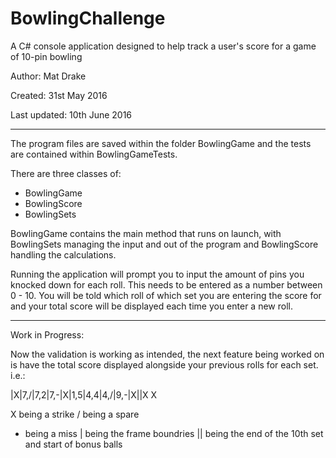 # BowlingChallenge

A C# console application designed to help track a user's score for a game of 10-pin bowling

Author: Mat Drake

Created: 31st May 2016

Last updated: 10th June 2016

----------

The program files are saved within the folder BowlingGame and the tests are contained within BowlingGameTests.

There are three classes of:
- BowlingGame
- BowlingScore
- BowlingSets

BowlingGame contains the main method that runs on launch, with BowlingSets managing the input and out of the program and BowlingScore handling the calculations.

Running the application will prompt you to input the amount of pins you knocked down for each roll. This needs to be entered as a number between 0 - 10. You will be told which roll of which set you are entering the score for and your total score will be displayed each time you enter a new roll.

----------

Work in Progress:

Now the validation is working as intended, the next feature being worked on is have the total score displayed alongside your previous rolls for each set. i.e.:

|X|7,/|7,2|7,-|X|1,5|4,4|4,/|9,-|X||X X

X  being a strike
/  being a spare
-  being a miss
|  being the frame boundries
|| being the end of the 10th set and start of bonus balls
